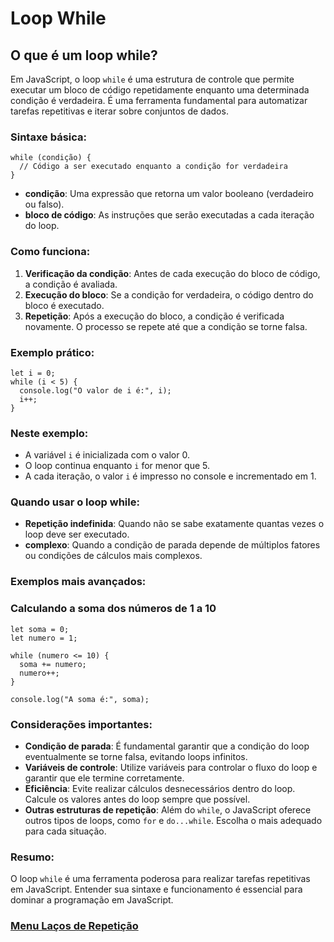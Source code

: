 # Loop While

## O que é um loop while?

Em JavaScript, o loop `while` é uma estrutura de controle que permite executar um bloco de código repetidamente enquanto uma determinada condição é verdadeira. É uma ferramenta fundamental para automatizar tarefas repetitivas e iterar sobre conjuntos de dados.   

### Sintaxe básica:

```
while (condição) {
  // Código a ser executado enquanto a condição for verdadeira
}
```

- **condição**: Uma expressão que retorna um valor booleano (verdadeiro ou falso).
- **bloco de código**: As instruções que serão executadas a cada iteração do loop.

### Como funciona:

1. **Verificação da condição**: Antes de cada execução do bloco de código, a condição é avaliada.
2. **Execução do bloco**: Se a condição for verdadeira, o código dentro do bloco é executado.
3. **Repetição**: Após a execução do bloco, a condição é verificada novamente. O processo se repete até que a condição se torne falsa.

### Exemplo prático:

```
let i = 0;
while (i < 5) {
  console.log("O valor de i é:", i);
  i++;
}
```

### Neste exemplo:

- A variável `i` é inicializada com o valor 0.
- O loop continua enquanto `i` for menor que 5.
- A cada iteração, o valor `i` é impresso no console e incrementado em 1.

### Quando usar o loop while:

- **Repetição indefinida**: Quando não se sabe exatamente quantas vezes o loop deve ser executado.
- **complexo**: Quando a condição de parada depende de múltiplos fatores ou condições de cálculos mais complexos.

### Exemplos mais avançados:

### Calculando a soma dos números de 1 a 10

```
let soma = 0;
let numero = 1;

while (numero <= 10) {
  soma += numero;
  numero++;
}

console.log("A soma é:", soma);
```

### Considerações importantes:

- **Condição de parada**: É fundamental garantir que a condição do loop eventualmente se torne falsa, evitando loops infinitos.
- **Variáveis ​​de controle**: Utilize variáveis ​​para controlar o fluxo do loop e garantir que ele termine corretamente.
- **Eficiência**: Evite realizar cálculos desnecessários dentro do loop. Calcule os valores antes do loop sempre que possível.
- **Outras estruturas de repetição**: Além do `while`, o JavaScript oferece outros tipos de loops, como `for` e `do...while`. Escolha o mais adequado para cada situação.

### Resumo:

O loop `while` é uma ferramenta poderosa para realizar tarefas repetitivas em JavaScript. Entender sua sintaxe e funcionamento é essencial para dominar a programação em JavaScript.


### [Menu Laços de Repetição](menu_lacos-repeticao.md)